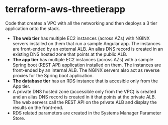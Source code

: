 # terraform-aws-threetierapp
Code that creates a VPC with all the networking and then deploys a 3 tier application onto the stack. 
* **The web tier** has multiple EC2 instances (across AZs) with NGINX servers installed on them that run a sample Angular app. The instances are front-ended by an external ALB. An alias DNS record is created in an existing DNS hosted zone that points at the public ALB.
* **The app tier** has multiple EC2 instances (across AZs) with a sample Spring boot (REST API) application installed on them. The instances are front-ended by an internal ALB. The NGINX servers also act as reverse proxies for the Spring boot application.
* **The database tier** has an RDS instance that is accesible only from the App tier.
* A private DNS hosted zone (accessible only from the VPC) is created and an alias DNS record is created in it that points at the private ALB. The web servers call the REST API on the private ALB and display the results on the front-end.
* RDS related parameters are created in the Systems Manager Parameter Store.
